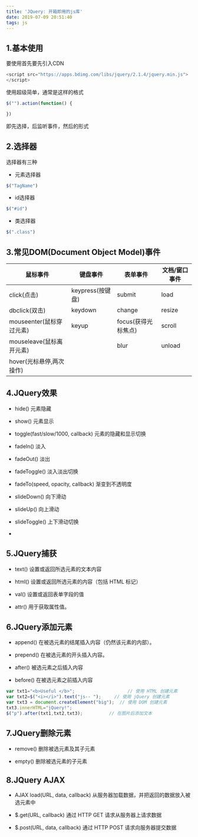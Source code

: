 ```yaml
---
title: 'JQuery: 开箱即用的js库'
date: 2019-07-09 20:51:40
tags: js
---
```


## 1.基本使用
要使用首先要先引入CDN
```js
<script src="https://apps.bdimg.com/libs/jquery/2.1.4/jquery.min.js">
</script>
```
使用超级简单，通常是这样的格式
```js
$("").action(function() {

})
```
即先选择，后监听事件，然后的形式
<!-- more -->
## 2.选择器
选择器有三种
- 元素选择器
```js
$("TagName")
```

- id选择器
```js
$("#id")
```

- 类选择器
```js
$(".class")
```

## 3.常见DOM(Document Object Model)事件
|鼠标事件|键盘事件|表单事件|文档/窗口事件|
|-|-|-|-|
|click(点击)|keypress(按键盘)|submit|load|
|dbclick(双击)|keydown|change|resize|
|mouseenter(鼠标穿过元素)|keyup|focus(获得光标焦点)|scroll|
|mouseleave(鼠标离开元素)||blur|unload|
|hover(光标悬停,两次操作)||||

## 4.JQuery效果
- hide() 元素隐藏

- show() 元素显示

- toggle(fast/slow/1000, callback) 元素的隐藏和显示切换 

- fadeIn() 淡入

- fadeOut() 淡出

- fadeToggle() 淡入淡出切换

- fadeTo(speed, opacity, callback) 渐变到不透明度

- slideDown() 向下滑动

- slideUp() 向上滑动

- slideToggle() 上下滑动切换

- 
## 5.JQuery捕获

- text() 设置或返回所选元素的文本内容

- html() 设置或返回所选元素的内容（包括 HTML 标记）

- val() 设置或返回表单字段的值

- attr() 用于获取属性值。

## 6.JQuery添加元素

- append() 在被选元素的结尾插入内容（仍然该元素的内部）。

- prepend() 在被选元素的开头插入内容。

- after() 被选元素之后插入内容

- before()  在被选元素之前插入内容

```js
var txt1="<b>Useful </b>";                    // 使用 HTML 创建元素
var txt2=$("<i></i>").text("js-- ");     // 使用 jQuery 创建元素
var txt3 = document.createElement("big");  // 使用 DOM 创建元素
txt3.innerHTML="jQuery!";
$("p").after(txt1,txt2,txt3);          // 在图片后添加文本
```

## 7.JQuery删除元素

- remove() 删除被选元素及其子元素

- empty() 删除被选元素的子元素

## 8.JQuery AJAX
- AJAX load(URL, data, callback) 从服务器加载数据，并把返回的数据放入被选元素中

- $.get(URL, callback) 通过 HTTP GET 请求从服务器上请求数据

- $.post(URL, data, callback) 通过 HTTP POST 请求向服务器提交数据



